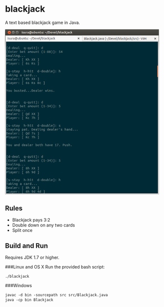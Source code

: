 # blackjack
A text based blackjack game in Java.

![alt tag](https://raw.githubusercontent.com/isuraed/blackjack/master/blackjack.png)

## Rules
* Blackjack pays 3:2
* Double down on any two cards
* Split once


## Build and Run
Requires JDK 1.7 or higher.

###Linux and OS X
Run the provided bash script:
```
./blackjack
```

###Windows
```
javac -d bin -sourcepath src src/Blackjack.java
java -cp bin Blackjack
```
